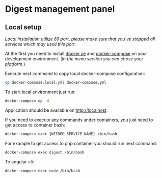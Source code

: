 Digest management panel
==========

## Local setup

*Local installation utilize 80 port, please make sure that you've stopped all services which may used this port.*

At the first you need to install [docker ce](https://docs.docker.com/engine/installation/linux/docker-ce/ubuntu/) and [docker-compose](https://docs.docker.com/compose/install/) on your development environment. (*In the menu section you can chose your platform.*)

Execute next command to copy local docker-compose configuration:
```bash
cp docker-compose.local.yml docker-compose.yml
```

To start local environment just run:
```bash
docker-compose up -d
```

Application should be available on [http://localhost](http://localhost).

If you need to execute any commands under containers, you just need to get access to container bash:
```bash
docker-compose exec {NEEDED_SERVICE_NAME} /bin/bash
```

For example to get access to php container you should run next command:
```bash
docker-compose exec digest /bin/bash
```

To angular-cli:
```bash
docker-compose exec node /bin/bash
```
